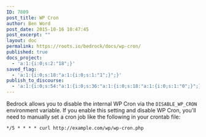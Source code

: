 ```yaml
---
ID: 7809
post_title: WP Cron
author: Ben Word
post_date: 2015-10-16 10:47:45
post_excerpt: ""
layout: doc
permalink: https://roots.io/bedrock/docs/wp-cron/
published: true
docs_project:
  - 'a:1:{i:0;s:2:"18";}'
saved_flag:
  - 'a:1:{i:0;s:18:"a:1:{i:0;s:1:"1";}";}'
publish_to_discourse:
  - 'a:1:{i:0;s:54:"a:1:{i:0;s:36:"a:1:{i:0;s:18:"a:1:{i:0;s:1:"0";}";}";}";}'
---
```

Bedrock allows you to disable the internal WP Cron via the `DISABLE_WP_CRON` environment variable. If you enable this setting and disable WP Cron, you'll need to manually set a cron job like the following in your crontab file:

`*/5 * * * * curl http://example.com/wp/wp-cron.php`